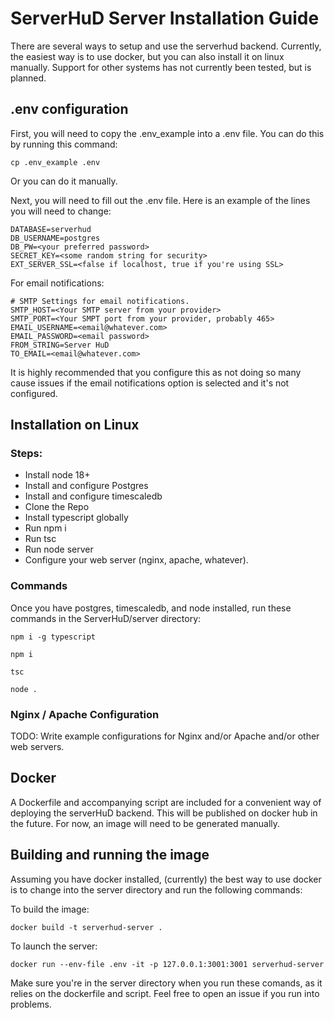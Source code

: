 # ServerHuD Server Installation Guide

There are several ways to setup and use the serverhud backend. Currently, the easiest way is to use docker, but you can also install it on linux manually. Support for other systems has not currently been tested, but is planned. 

## .env configuration

First, you will need to copy the .env_example into a .env file. You can do this by running this command: 

`cp .env_example .env`

Or you can do it manually.

Next, you will need to fill out the .env file. Here is an example of the lines you will need to change: 

```
DATABASE=serverhud
DB_USERNAME=postgres
DB_PW=<your preferred password>
SECRET_KEY=<some random string for security>
EXT_SERVER_SSL=<false if localhost, true if you're using SSL>
```

For email notifications:

```
# SMTP Settings for email notifications.
SMTP_HOST=<Your SMTP server from your provider>
SMTP_PORT=<Your SMPT port from your provider, probably 465>
EMAIL_USERNAME=<email@whatever.com>
EMAIL_PASSWORD=<email password>
FROM_STRING=Server HuD
TO_EMAIL=<email@whatever.com>
```

It is highly recommended that you configure this as not doing so many cause issues if the email notifications option is selected and it's not configured. 

## Installation on Linux

### Steps:
* Install node 18+
* Install and configure Postgres
* Install and configure timescaledb 
* Clone the Repo
* Install typescript globally
* Run npm i
* Run tsc
* Run node server
* Configure your web server (nginx, apache, whatever).

### Commands

Once you have postgres, timescaledb, and node installed, run these commands in the ServerHuD/server directory: 

`npm i -g typescript`

`npm i`

`tsc`

`node .`

### Nginx / Apache Configuration

TODO: Write example configurations for Nginx and/or Apache and/or other web servers. 

## Docker

A Dockerfile and accompanying script are included for a convenient way of deploying the serverHuD backend. This will be published on docker hub in the future. For now, an image will need to be generated manually.

## Building and running the image

Assuming you have docker installed, (currently) the best way to use docker is to change into the server directory and run the following commands: 

To build the image: 

`docker build -t serverhud-server .`

To launch the server:

`docker run --env-file .env -it -p 127.0.0.1:3001:3001 serverhud-server`

Make sure you're in the server directory when you run these comands, as it relies on the dockerfile and script. Feel free to open an issue if you run into problems.
